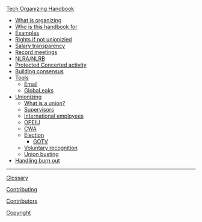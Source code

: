[Tech Organizing Handbook](tech-organizing-handbook.md)

- [What is organizing]()
- [Who is this handbook for]()
- [Examples](./examples.md)
- [Rights if not unionizied]()
- [Salary transparency]()
- [Record meetings]()
- [NLRA/NLRB]()
- [Protected Concerted activity]()
- [Building consensus]()
- [Tools]()
    - [Email]()
    - [GlobaLeaks](./tools.md)
- [Unionizing]()
    - [What is a union?](unionizing/what-is-a-union.md)
    - [Supervisors]()
    - [International employees]()
    - [OPEIU]()
    - [CWA]()
    - [Election](unionizing/election.md)
        - [GOTV]()
    - [Voluntary recognition]()
    - [Union busting](unionizing/union-busting.md)
- [Handling burn out](handling-burn-out.md)

---

[Glossary](./glossary.md)

[Contributing](./contributing.md)

[Contributors](./contributors.md)

[Copyright](./copyright.md)
